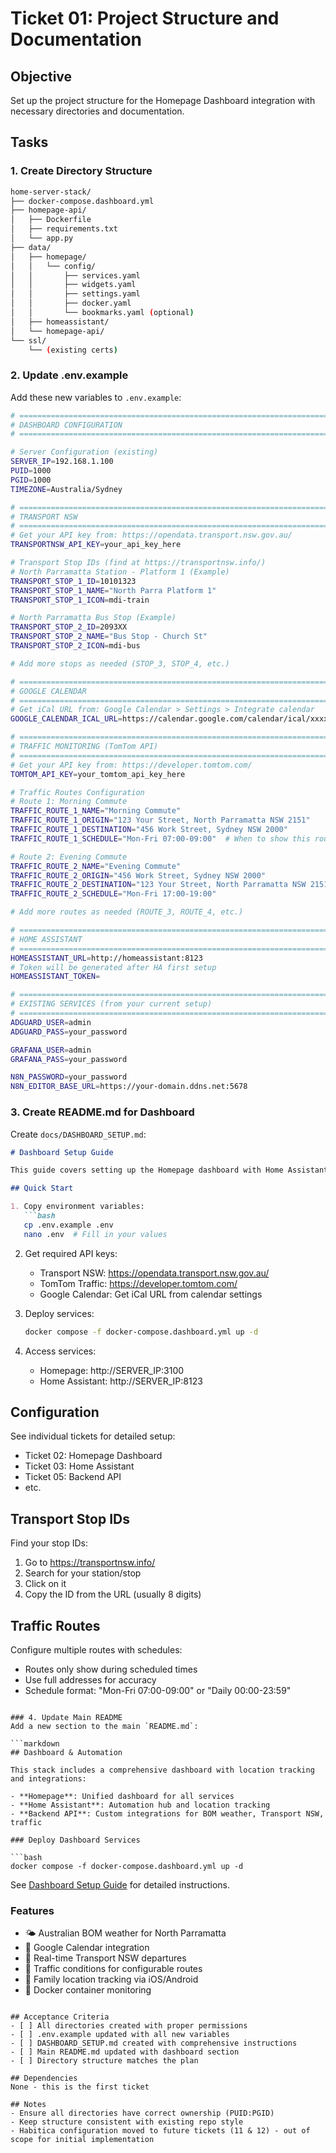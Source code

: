# Ticket 01: Project Structure and Documentation

## Objective
Set up the project structure for the Homepage Dashboard integration with necessary directories and documentation.

## Tasks

### 1. Create Directory Structure
```bash
home-server-stack/
├── docker-compose.dashboard.yml
├── homepage-api/
│   ├── Dockerfile
│   ├── requirements.txt
│   └── app.py
├── data/
│   ├── homepage/
│   │   └── config/
│   │       ├── services.yaml
│   │       ├── widgets.yaml
│   │       ├── settings.yaml
│   │       ├── docker.yaml
│   │       └── bookmarks.yaml (optional)
│   ├── homeassistant/
│   └── homepage-api/
└── ssl/
    └── (existing certs)
```

### 2. Update .env.example
Add these new variables to `.env.example`:

```bash
# =============================================================================
# DASHBOARD CONFIGURATION
# =============================================================================

# Server Configuration (existing)
SERVER_IP=192.168.1.100
PUID=1000
PGID=1000
TIMEZONE=Australia/Sydney

# =============================================================================
# TRANSPORT NSW
# =============================================================================
# Get your API key from: https://opendata.transport.nsw.gov.au/
TRANSPORTNSW_API_KEY=your_api_key_here

# Transport Stop IDs (find at https://transportnsw.info/)
# North Parramatta Station - Platform 1 (Example)
TRANSPORT_STOP_1_ID=10101323
TRANSPORT_STOP_1_NAME="North Parra Platform 1"
TRANSPORT_STOP_1_ICON=mdi-train

# North Parramatta Bus Stop (Example)
TRANSPORT_STOP_2_ID=2093XX
TRANSPORT_STOP_2_NAME="Bus Stop - Church St"
TRANSPORT_STOP_2_ICON=mdi-bus

# Add more stops as needed (STOP_3, STOP_4, etc.)

# =============================================================================
# GOOGLE CALENDAR
# =============================================================================
# Get iCal URL from: Google Calendar > Settings > Integrate calendar
GOOGLE_CALENDAR_ICAL_URL=https://calendar.google.com/calendar/ical/xxxxx/basic.ics

# =============================================================================
# TRAFFIC MONITORING (TomTom API)
# =============================================================================
# Get your API key from: https://developer.tomtom.com/
TOMTOM_API_KEY=your_tomtom_api_key_here

# Traffic Routes Configuration
# Route 1: Morning Commute
TRAFFIC_ROUTE_1_NAME="Morning Commute"
TRAFFIC_ROUTE_1_ORIGIN="123 Your Street, North Parramatta NSW 2151"
TRAFFIC_ROUTE_1_DESTINATION="456 Work Street, Sydney NSW 2000"
TRAFFIC_ROUTE_1_SCHEDULE="Mon-Fri 07:00-09:00"  # When to show this route

# Route 2: Evening Commute  
TRAFFIC_ROUTE_2_NAME="Evening Commute"
TRAFFIC_ROUTE_2_ORIGIN="456 Work Street, Sydney NSW 2000"
TRAFFIC_ROUTE_2_DESTINATION="123 Your Street, North Parramatta NSW 2151"
TRAFFIC_ROUTE_2_SCHEDULE="Mon-Fri 17:00-19:00"

# Add more routes as needed (ROUTE_3, ROUTE_4, etc.)

# =============================================================================
# HOME ASSISTANT
# =============================================================================
HOMEASSISTANT_URL=http://homeassistant:8123
# Token will be generated after HA first setup
HOMEASSISTANT_TOKEN=

# =============================================================================
# EXISTING SERVICES (from your current setup)
# =============================================================================
ADGUARD_USER=admin
ADGUARD_PASS=your_password

GRAFANA_USER=admin
GRAFANA_PASS=your_password

N8N_PASSWORD=your_password
N8N_EDITOR_BASE_URL=https://your-domain.ddns.net:5678
```

### 3. Create README.md for Dashboard
Create `docs/DASHBOARD_SETUP.md`:

```markdown
# Dashboard Setup Guide

This guide covers setting up the Homepage dashboard with Home Assistant and various integrations.

## Quick Start

1. Copy environment variables:
   ```bash
   cp .env.example .env
   nano .env  # Fill in your values
   ```

2. Get required API keys:
   - Transport NSW: https://opendata.transport.nsw.gov.au/
   - TomTom Traffic: https://developer.tomtom.com/
   - Google Calendar: Get iCal URL from calendar settings

3. Deploy services:
   ```bash
   docker compose -f docker-compose.dashboard.yml up -d
   ```

4. Access services:
   - Homepage: http://SERVER_IP:3100
   - Home Assistant: http://SERVER_IP:8123

## Configuration

See individual tickets for detailed setup:
- Ticket 02: Homepage Dashboard
- Ticket 03: Home Assistant
- Ticket 05: Backend API
- etc.

## Transport Stop IDs

Find your stop IDs:
1. Go to https://transportnsw.info/
2. Search for your station/stop
3. Click on it
4. Copy the ID from the URL (usually 8 digits)

## Traffic Routes

Configure multiple routes with schedules:
- Routes only show during scheduled times
- Use full addresses for accuracy
- Schedule format: "Mon-Fri 07:00-09:00" or "Daily 00:00-23:59"
```

### 4. Update Main README
Add a new section to the main `README.md`:

```markdown
## Dashboard & Automation

This stack includes a comprehensive dashboard with location tracking and integrations:

- **Homepage**: Unified dashboard for all services
- **Home Assistant**: Automation hub and location tracking
- **Backend API**: Custom integrations for BOM weather, Transport NSW, traffic

### Deploy Dashboard Services

```bash
docker compose -f docker-compose.dashboard.yml up -d
```

See [Dashboard Setup Guide](docs/DASHBOARD_SETUP.md) for detailed instructions.

### Features

- 🌤️ Australian BOM weather for North Parramatta
- 📅 Google Calendar integration
- 🚊 Real-time Transport NSW departures
- 🚗 Traffic conditions for configurable routes
- 📍 Family location tracking via iOS/Android
- 🐳 Docker container monitoring
```

## Acceptance Criteria
- [ ] All directories created with proper permissions
- [ ] .env.example updated with all new variables
- [ ] DASHBOARD_SETUP.md created with comprehensive instructions
- [ ] Main README.md updated with dashboard section
- [ ] Directory structure matches the plan

## Dependencies
None - this is the first ticket

## Notes
- Ensure all directories have correct ownership (PUID:PGID)
- Keep structure consistent with existing repo style
- Habitica configuration moved to future tickets (11 & 12) - out of scope for initial implementation
